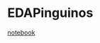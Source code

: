 # EDAPinguinos
[notebook ](https://deepnote.com/workspace/yhomira-alexandra-yupayccana-lopa-42261ffe-4a7c-4818-877c-e003e5e310df/project/Yhomira-Alexandra-Yupayccana-Lopas-Untitled-project-f8db16cf-9368-486a-9797-188e5f936d0e/notebook/EDAPinguinos-775814ee6f544b9f88a8164db56f54fe)